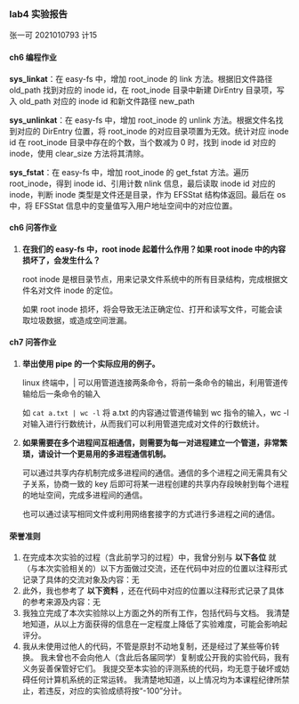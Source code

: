 ### lab4 实验报告

张一可 2021010793 计15

#### ch6 编程作业

**sys_linkat**：在 easy-fs 中，增加 root_inode 的 link 方法。根据旧文件路径 old_path 找到对应的 inode id，在 root_inode 目录中新建 DirEntry 目录项，写入 old_path 对应的 inode id 和新文件路径 new_path

**sys_unlinkat**：在 easy-fs 中，增加 root_inode 的 unlink 方法。根据文件名找到对应的 DirEntry 位置，将 root_inode 的对应目录项置为无效。统计对应 inode id 在 root_inode 目录中存在的个数，当个数减为 0 时，找到 inode id 对应的 inode，使用 clear_size 方法将其清除。

**sys_fstat**：在 easy-fs 中，增加 root_inode 的 get_fstat 方法。遍历 root_inode，得到 inode id、引用计数 nlink 信息，最后读取 inode id 对应的 inode，判断 inode 类型是文件还是目录，作为 EFSStat 结构体返回。最后在 os 中，将 EFSStat 信息中的变量值写入用户地址空间中的对应位置。



#### ch6 问答作业

1. **在我们的 easy-fs 中，root inode 起着什么作用？如果 root inode 中的内容损坏了，会发生什么？**

   root inode 是根目录节点，用来记录文件系统中的所有目录结构，完成根据文件名对文件 inode 的定位。
   
   如果 root inode 损坏，将会导致无法正确定位、打开和读写文件，可能会读取垃圾数据，或造成空间泄漏。
   
   

#### ch7 问答作业

1. **举出使用 pipe 的一个实际应用的例子。**

   linux 终端中，| 可以用管道连接两条命令，将前一条命令的输出，利用管道传输给后一条命令的输入

   如 `cat a.txt | wc -l` 将 a.txt 的内容通过管道传输到 wc 指令的输入，wc -l 对输入进行行数统计，从而我们可以利用管道完成对文件的行数统计。

2. **如果需要在多个进程间互相通信，则需要为每一对进程建立一个管道，非常繁琐，请设计一个更易用的多进程通信机制。**

   可以通过共享内存机制完成多进程间的通信。通信的多个进程之间无需具有父子关系，协商一致的 key 后即可将某一进程创建的共享内存段映射到每个进程的地址空间，完成多进程间的通信。

   也可以通过读写相同文件或利用网络套接字的方式进行多进程之间的通信。

   

#### 荣誉准则

1. 在完成本次实验的过程（含此前学习的过程）中，我曾分别与 **以下各位** 就（与本次实验相关的）以下方面做过交流，还在代码中对应的位置以注释形式记录了具体的交流对象及内容：无
2. 此外，我也参考了 **以下资料** ，还在代码中对应的位置以注释形式记录了具体的参考来源及内容：无
3. 我独立完成了本次实验除以上方面之外的所有工作，包括代码与文档。 我清楚地知道，从以上方面获得的信息在一定程度上降低了实验难度，可能会影响起评分。
4. 我从未使用过他人的代码，不管是原封不动地复制，还是经过了某些等价转换。 我未曾也不会向他人（含此后各届同学）复制或公开我的实验代码，我有义务妥善保管好它们。 我提交至本实验的评测系统的代码，均无意于破坏或妨碍任何计算机系统的正常运转。 我清楚地知道，以上情况均为本课程纪律所禁止，若违反，对应的实验成绩将按“-100”分计。

